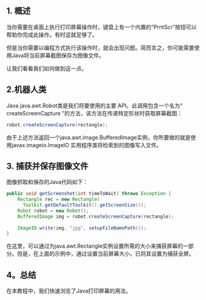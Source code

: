 ## 1. 概述

当你需要在桌面上执行打印屏幕操作时，键盘上有一个内置的“PrntScr”按钮可以帮助你完成此操作。有时这就足够了。

但是当你需要以编程方式执行该操作时，就会出现问题。简而言之，你可能需要使用Java将当前屏幕截图保存为图像文件。

让我们看看我们如何做到这一点。

## 2.机器人类

Java java.awt.Robot类是我们将要使用的主要 API。此调用包含一个名为“ createScreenCapture ”的方法，该方法在传递特定形状时获取屏幕截图：

```java
robot.createScreenCapture(rectangle);

```

由于上述方法返回一个java.awt.image.BufferedImage实例，你所要做的就是使用javax.imageio.ImageIO 实用程序类将检索到的图像写入文件。

## 3. 捕获并保存图像文件

图像抓取和保存的Java代码如下：

```java
public void getScreenshot(int timeToWait) throws Exception {
    Rectangle rec = new Rectangle(
      Toolkit.getDefaultToolkit().getScreenSize());
    Robot robot = new Robot();
    BufferedImage img = robot.createScreenCapture(rectangle);
    
    ImageIO.write(img, "jpg", setupFileNamePath());
}
```

在这里，可以通过为java.awt.Rectangle实例设置所需的大小来捕获屏幕的一部分。但是，在上面的示例中，通过设置当前屏幕大小，已将其设置为捕获全屏。

## 4。总结

在本教程中，我们快速浏览了Java打印屏幕的用法。